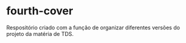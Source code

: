 # fourth-cover
Respositório criado com a função de organizar diferentes versões do projeto da matéria de TDS.
